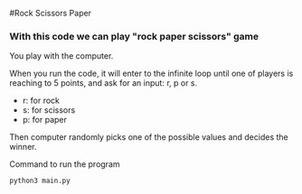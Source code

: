 #Rock Scissors Paper


### With this code we can play "rock paper scissors" game

You play with the computer.

When you run the code, it will enter to the infinite loop until one of players is reaching to 5 points,
and ask for an input: r, p or s.

- r: for rock
- s: for scissors
- p: for paper

Then computer randomly picks one of the possible values and decides the winner.

Command to run the program
```shell
python3 main.py
```


